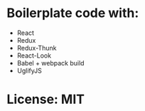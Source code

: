 # Boilerplate code with:

- React
- Redux
- Redux-Thunk
- React-Look
- Babel + webpack build
- UglifyJS

# License: MIT
